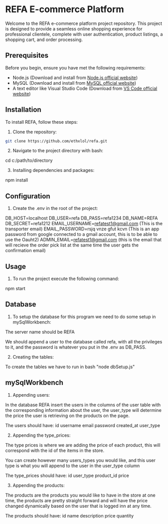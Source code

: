 # REFA E-commerce Platform

Welcome to the REFA e-commerce platform project repository. This project is designed to provide a seamless online shopping experience for professional clientele, complete with user authentication, product listings, a shopping cart, and order processing.

## Prerequisites

Before you begin, ensure you have met the following requirements:

- Node.js (Download and install from [Node.js official website](https://nodejs.org/))
- MySQL (Download and install from [MySQL official website](https://www.mysql.com/))
- A text editor like Visual Studio Code (Download from [VS Code official website](https://code.visualstudio.com/))

## Installation

To install REFA, follow these steps:

1. Clone the repository:

```bash
git clone https://github.com/ethxlol/refa.git
```

2. Navigate to the project directory with bash:

cd c:/path/to/directory

3. Installing dependencies and packages:

npm install

## Configuration

1. Create the .env in the root of the project:

DB_HOST=localhost
DB_USER=refa
DB_PASS=refa1234
DB_NAME=REFA
DB_SECRET=refa1212
EMAIL_USERNAME=refatest1@gmail.com (This is the transporter email)
EMAIL_PASSWORD=rsjq vnze gfut kcvn (This is an app password from google connected to a gmail account, this is to be able to use the Oauht2)
ADMIN_EMAIL=refatest1@gmail.com (this is the email that will recieve the order pick list at the same time the user gets the confirmation email)

## Usage

1. To run the project execute the following command:

npm start

## Database

1. To setup the database for this program we need to do some setup in mySqlWorkbench:

The server name should be REFA

We should append a user to the database called refa, with all the privileges to it, and the password is whatever you put in the .env as DB_PASS.

2. Creating the tables:

To create the tables we have to run in bash "node dbSetup.js"

## mySqlWorkbench

1. Appending users:

In the database REFA insert the users in the columns of the user table with the corresponding information about the user, the user_type will determine the price the user is retrieving on the products on the page.

The users should have:
id
username
email
password
created_at
user_type

2. Appending the type_prices:

The type prices is where we are adding the price of each product, this will correspond with the id of the items in the store.

You can create however many users_types you would like, and this user type is what you will append to the user in the user_type column

The type_prices should have:
id
user_type
product_id
price

3. Appending the products:

The products are the products you would like to have in the store at one time, the products are pretty straight forward and will have the price changed dynamically based on the user that is logged inn at any time.

The products should have:
id
name
description
price
quantity

